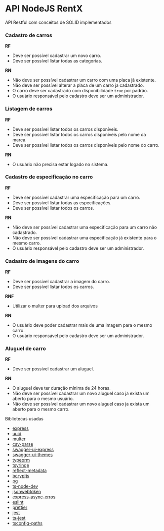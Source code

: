 # API NodeJS RentX

API Restful com conceitos de SOLID implementados

### Cadastro de carros

**RF**

- Deve ser possível cadastrar um novo carro.
- Deve ser possível listar todas as categorias.

**RN**

- Não deve ser possível cadastrar um carro com uma placa já existente.
- Não deve ser possível alterar a placa de um carro ja cadastrado.
- O carro deve ser cadastrado com disponibilidade `true` por padrão.
- O usuário responsável pelo cadastro deve ser um administrador.

### Listagem de carros

**RF**

- Deve ser possível listar todos os carros disponíveis.
- Deve ser possível listar todos os carros disponíveis pelo nome da marca.
- Deve ser possível listar todos os carros disponíveis pelo nome do carro.

**RN**

- O usuário não precisa estar logado no sistema.

### Cadastro de especificação no carro

**RF**

- Deve ser possível cadastrar uma especificação para um carro.
- Deve ser possível listar todas as especificações.
- Deve ser possível listar todos os carros.

**RN**

- Não deve ser possível cadastrar uma especificação para um carro não cadastrado.
- Não deve ser possível cadastrar uma especificação já existente para o mesmo carro.
- O usuário responsável pelo cadastro deve ser um administrador.

### Cadastro de imagens do carro

**RF**

- Deve ser possível cadastrar a imagem do carro.
- Deve ser possível listar todos os carros.

**RNF**

- Utilizar o multer para upload dos arquivos

**RN**

- O usuário deve poder cadastrar mais de uma imagem para o mesmo carro.
- O usuário responsável pelo cadastro deve ser um administrador.

### Aluguel de carro

**RF**

- Deve ser possível cadastrar um aluguel.

**RN**

- O aluguel deve ter duração mínima de 24 horas.
- Não deve ser possível cadastrar um novo aluguel caso ja exista um aberto para o mesmo usuário.
- Não deve ser possível cadastrar um novo aluguel caso ja exista um aberto para o mesmo carro.

Bibliotecas usadas

- [express](https://www.npmjs.com/package/express)
- [uuid](https://www.npmjs.com/package/uuid)
- [multer](https://www.npmjs.com/package/multer)
- [csv-parse](https://www.npmjs.com/package/csv-parse)
- [swagger-ui-express](https://www.npmjs.com/package/swagger-ui-express)
- [swagger-ui-themes]()
- [typeorm](https://typeorm.io/#/)
- [tsyringe](https://github.com/microsoft/tsyringe)
- [reflect-metadata]()
- [bcryptjs](https://www.npmjs.com/package/bcryptjs)
- [pg]()
- [ts-node-dev]()
- [jsonwebtoken]()
- [express-async-erros]()
- [eslint]()
- [prettier]()
- [jest]()
- [ts-jest]()
- [tsconfig-paths]()
